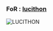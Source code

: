 
### FoR : [lucithon](https://t.me/lucithon) ###

![LUCITHON](https://telegra.ph/file/4992d6e018a251fee31b1.jpg)
